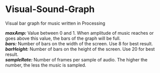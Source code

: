 # Visual-Sound-Graph
Visual bar graph for music written in Processing

**_maxAmp:_** Value between 0 and 1. When amplitude of music reaches or goes above this value, the bars of the graph will be full.<br>
**_bars:_** Number of bars on the width of the screen. Use 8 for best result.<br>
**_barHeight:_** Number of bars on the height of the screen. Use 20 for best result.<br>
**_sampleRate:_** Number of frames per sample of audio. The higher the number, the less the music is sampled.<br>
